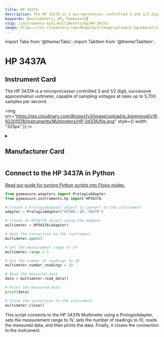 ```yaml
---
title: HP 3437A
description: The HP 3437A is a microprocessor controlled 3 and 1/2 digit, successive approximation voltmeter, capable of sampling voltages at rates up to 5,700 samples per second.
keywords: [multimeters, HP, Pymeasure]
slug: /instruments-wiki/multimeters/hp/HP-3437a
image: https://res.cloudinary.com/dhopxs1y3/image/upload/e_bgremoval/v1692201078/Instruments/Multimeters/HP-3437A/file.png
---
```


import Tabs from '@theme/Tabs';
import TabItem from '@theme/TabItem';

# HP 3437A

## Instrument Card

<div className="flex">

<div>

The HP 3437A is a microprocessor controlled 3 and 1/2 digit, successive approximation voltmeter, capable of sampling voltages at rates up to 5,700 samples per second.

</div>

<img src="https://res.cloudinary.com/dhopxs1y3/image/upload/e_bgremoval/v1692201078/Instruments/Multimeters/HP-3437A/file.png" style={{ width: "325px" }} />

</div>

<details>
<summary><h2>Manufacturer Card</h2></summary>

<img src="https://res.cloudinary.com/dhopxs1y3/image/upload/e_bgremoval/v1692125999/Instruments/Vendor%20Logos/HP.png" style={{ width: "100%", height: "150px",objectFit: "cover" }} />

Keysight Technologies, or Keysight, is an American company that manufactures electronics test and measurement equipment and software. <a href="https://www.keysight.com/us/en/home.html">Website</a>.

<ul>
  <li>Headquarters: USA</li>
  <li>Yearly Revenue (millions, USD): 5420.0</li>
</ul>
</details>

## Connect to the HP 3437A in Python

[Read our guide for turning Python scripts into Flojoy nodes.](https://docs.flojoy.ai/custom-nodes/creating-custom-node/)


<Tabs>
<TabItem value="Pymeasure" label="Pymeasure">


```python
from pymeasure.adapters import PrologixAdapter
from pymeasure.instruments.hp import HP3437A

# Create a PrologixAdapter object to connect to the instrument
adapter = PrologixAdapter("GPIB0::10::INSTR")

# Create an HP3437A object using the adapter
multimeter = HP3437A(adapter)

# Open the connection to the instrument
multimeter.open()

# Set the measurement range to 1V
multimeter.range = 1

# Set the number of readings to 10
multimeter.number_readings = 10

# Read the measured data
data = multimeter.read_data()

# Print the measured data
print(data)

# Close the connection to the instrument
multimeter.close()
```

This script connects to the HP 3437A Multimeter using a PrologixAdapter, sets the measurement range to 1V, sets the number of readings to 10, reads the measured data, and then prints the data. Finally, it closes the connection to the instrument.

</TabItem>
</Tabs>